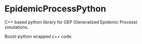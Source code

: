 # EpidemicProcessPython
C++ based python library for GEP (Generalized Epidemic Process) simulations.

Boost-python wrapped c++ code.
